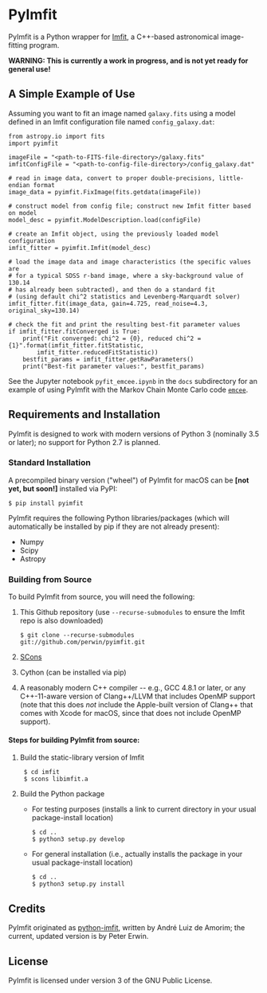 # PyImfit

PyImfit is a Python wrapper for [Imfit](https://github.com/perwin/imfit), a C++-based astronomical image-fitting 
program.

**WARNING: This is currently a work in progress, and is not yet ready for general use!**

## A Simple Example of Use

Assuming you want to fit an image named `galaxy.fits` using a model defined
in an Imfit configuration file named `config_galaxy.dat`:

    from astropy.io import fits
    import pyimfit
    
    imageFile = "<path-to-FITS-file-directory>/galaxy.fits"
    imfitConfigFile = "<path-to-config-file-directory>/config_galaxy.dat"

    # read in image data, convert to proper double-precisions, little-endian format
    image_data = pyimfit.FixImage(fits.getdata(imageFile))

    # construct model from config file; construct new Imfit fitter based on model
    model_desc = pyimfit.ModelDescription.load(configFile)

    # create an Imfit object, using the previously loaded model configuration
    imfit_fitter = pyimfit.Imfit(model_desc)

    # load the image data and image characteristics (the specific values are
    # for a typical SDSS r-band image, where a sky-background value of 130.14
    # has already been subtracted), and then do a standard fit
    # (using default chi^2 statistics and Levenberg-Marquardt solver)
    imfit_fitter.fit(image_data, gain=4.725, read_noise=4.3, original_sky=130.14)
    
    # check the fit and print the resulting best-fit parameter values
    if imfit_fitter.fitConverged is True:
        print("Fit converged: chi^2 = {0}, reduced chi^2 = {1}".format(imfit_fitter.fitStatistic,
            imfit_fitter.reducedFitStatistic))
        bestfit_params = imfit_fitter.getRawParameters()
        print("Best-fit parameter values:", bestfit_params)


See the Jupyter notebook `pyfit_emcee.ipynb` in the `docs` subdirectory for
an example of using PyImfit with the Markov Chain Monte Carlo code [`emcee`](http://dfm.io/emcee/current/).


## Requirements and Installation

PyImfit is designed to work with modern versions of Python 3 (nominally 3.5 or later); no support for 
Python 2.7 is planned.

### Standard Installation

A precompiled binary version ("wheel") of PyImfit for macOS can be **[not yet, but soon!]** installed via PyPI:

    $ pip install pyimfit

PyImfit requires the following Python libraries/packages (which will automatically be installed
by pip if they are not already present):

* Numpy
* Scipy
* Astropy

### Building from Source

To build PyImfit from source, you will need the following:

1. This Github repository (use `--recurse-submodules` to ensure the Imfit repo is also downloaded)

       $ git clone --recurse-submodules git://github.com/perwin/pyimfit.git


2. [SCons](http://scons.org)

3. Cython (can be installed via pip)

4. A reasonably modern C++ compiler -- e.g., GCC 4.8.1 or later, or 
any C++-11-aware version of Clang++/LLVM that includes OpenMP support 
(note that this does *not* include the Apple-built version of Clang++
that comes with Xcode for macOS, since that does not include OpenMP support).


#### Steps for building PyImfit from source:

1. Build the static-library version of Imfit

        $ cd imfit
        $ scons libimfit.a


2. Build the Python package

   * For testing purposes (installs a link to current directory in your usual package-install location)

         $ cd ..
         $ python3 setup.py develop

   * For general installation (i.e., actually installs the package in your usual package-install location)

         $ cd ..
         $ python3 setup.py install


## Credits

PyImfit originated as [python-imfit](https://github.com/streeto/python-imfit), written by André Luiz de Amorim; 
the current, updated version is by Peter Erwin.


## License

PyImfit is licensed under version 3 of the GNU Public License.

